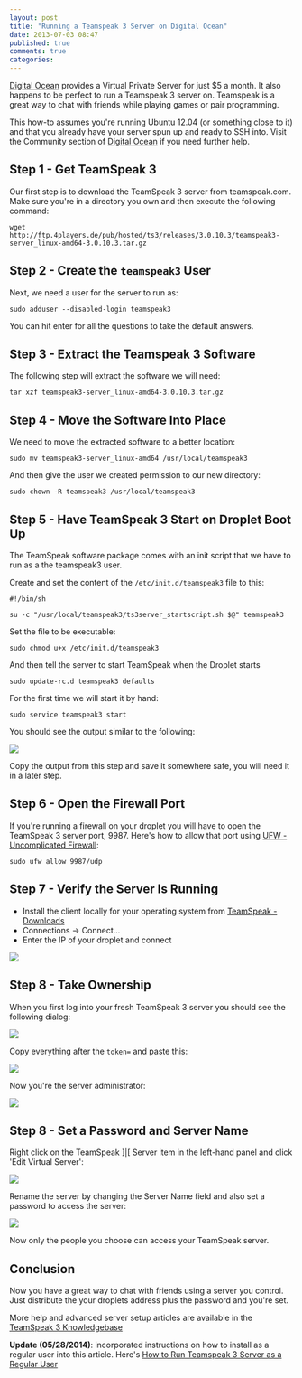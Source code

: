 ```yaml
---
layout: post
title: "Running a Teamspeak 3 Server on Digital Ocean"
date: 2013-07-03 08:47
published: true
comments: true
categories: 
---
```


[Digital Ocean](https://www.digitalocean.com/?refcode=d7c77f58d8de) provides a Virtual Private Server for just $5 a month. It also happens to be perfect to run a Teamspeak 3 server on. Teamspeak is a great way to chat with friends while playing games or pair programming.

This how-to assumes you're running Ubuntu 12.04 (or something close to it) and that you already have your server spun up and ready to SSH into. Visit the Community section of [Digital Ocean](https://www.digitalocean.com/?refcode=d7c77f58d8de) if you need further help.

## Step 1 - Get TeamSpeak 3 ##
Our first step is to download the TeamSpeak 3 server from teamspeak.com. Make sure you're in a directory you own and then execute the following command:

~~~
wget http://ftp.4players.de/pub/hosted/ts3/releases/3.0.10.3/teamspeak3-server_linux-amd64-3.0.10.3.tar.gz
~~~

## Step 2 - Create the `teamspeak3` User ##
Next, we need a user for the server to run as:

~~~
sudo adduser --disabled-login teamspeak3
~~~

You can hit enter for all the questions to take the default answers.
## Step 3 - Extract the Teamspeak 3 Software ##
The following step will extract the software we will need:

~~~
tar xzf teamspeak3-server_linux-amd64-3.0.10.3.tar.gz
~~~

## Step 4 - Move the Software Into Place ##
We need to move the extracted software to a better location:

~~~
sudo mv teamspeak3-server_linux-amd64 /usr/local/teamspeak3
~~~

And then give the user we created permission to our new directory:

~~~
sudo chown -R teamspeak3 /usr/local/teamspeak3
~~~

## Step 5 - Have TeamSpeak 3 Start on Droplet Boot Up ##

The TeamSpeak software package comes with an init script that we have to run as a the teamspeak3 user.

Create and set the content of the `/etc/init.d/teamspeak3` file to this:

~~~
#!/bin/sh

su -c "/usr/local/teamspeak3/ts3server_startscript.sh $@" teamspeak3
~~~

Set the file to be executable:

~~~
sudo chmod u+x /etc/init.d/teamspeak3
~~~

And then tell the server to start TeamSpeak when the Droplet starts

~~~
sudo update-rc.d teamspeak3 defaults
~~~

For the first time we will start it by hand:

~~~
sudo service teamspeak3 start
~~~

You should see the output similar to the following:

![](2013-07-03-running-a-teamspeak-3-server-on-digital-ocean/ts3_img1.png)

Copy the output from this step and save it somewhere safe, you will need it in a later step.
## Step 6 - Open the Firewall Port ##

If you're running a firewall on your droplet you will have to open the TeamSpeak 3 server port, 9987. Here's how to allow that port using [UFW - Uncomplicated Firewall](https://help.ubuntu.com/community/UFW):

~~~
sudo ufw allow 9987/udp
~~~

## Step 7 - Verify the Server Is Running ##

* Install the client locally for your operating system from [TeamSpeak - Downloads](http://teamspeak.com/?page=downloads)
* Connections -> Connect…
* Enter the IP of your droplet and connect

![](2013-07-03-running-a-teamspeak-3-server-on-digital-ocean/ts3_img2.png)

## Step 8 - Take Ownership ##

When you first log into your fresh TeamSpeak 3 server you should see the following dialog:

![](2013-07-03-running-a-teamspeak-3-server-on-digital-ocean/ts3_img3.png)

Copy everything after the `token=` and paste this:

![](2013-07-03-running-a-teamspeak-3-server-on-digital-ocean/ts3_img4.png)

Now you're the server administrator:

![](2013-07-03-running-a-teamspeak-3-server-on-digital-ocean/ts3_img5.png)

## Step 8 - Set a Password and Server Name ##

Right click on the TeamSpeak ]|[ Server item in the left-hand panel and click 'Edit Virtual Server':

![](2013-07-03-running-a-teamspeak-3-server-on-digital-ocean/ts3_img6.png)

Rename the server by changing the Server Name field and also set a password to access the server:

![](2013-07-03-running-a-teamspeak-3-server-on-digital-ocean/ts3_img7.png)

Now only the people you choose can access your TeamSpeak server.

## Conclusion ##

Now you have a great way to chat with friends using a server you control. Just distribute the your droplets address plus the password and you're set.

More help and advanced server setup articles are available in the [TeamSpeak 3 Knowledgebase](https://support.teamspeakusa.com/index.php?/Knowledgebase/List/Index/10/english)

**Update (05/28/2014)**: incorporated instructions on how to install as a regular user into this article. Here's [How to Run Teamspeak 3 Server as a Regular User](/2014/05/28/running-teamspeak-3-server-as-a-regular-user/)
